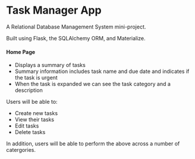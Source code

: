 # Task Manager App
A Relational Database Management System mini-project.

Built using Flask, the SQLAlchemy ORM, and Materialize.

#### Home Page

* Displays a summary of tasks
* Summary information includes task name and due date and indicates if the task is urgent
* When the task is expanded we can see the task category and a description

Users will be able to:
* Create new tasks
* View their tasks
* Edit tasks
* Delete tasks

In addition, users will be able to perform the above across a number of catergories.